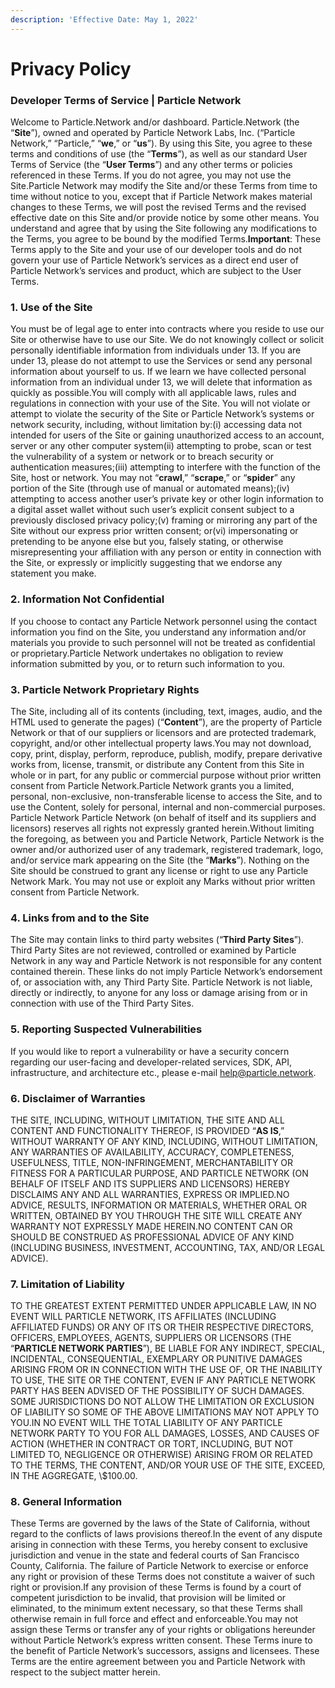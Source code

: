 ```yaml
---
description: 'Effective Date: May 1, 2022'
---
```


# Privacy Policy

### Developer Terms of Service | Particle Network

Welcome to Particle.Network and/or dashboard. Particle.Network (the “**Site**”), owned and operated by Particle Network Labs, Inc. (“Particle Network,” “Particle,” “**we**,” or “**us**”). By using this Site, you agree to these terms and conditions of use (the “**Terms**”), as well as our standard User Terms of Service (the “**User Terms**”) and any other terms or policies referenced in these Terms. If you do not agree, you may not use the Site.Particle Network may modify the Site and/or these Terms from time to time without notice to you, except that if Particle Network makes material changes to these Terms, we will post the revised Terms and the revised effective date on this Site and/or provide notice by some other means. You understand and agree that by using the Site following any modifications to the Terms, you agree to be bound by the modified Terms.**Important**: These Terms apply to the Site and your use of our developer tools and do not govern your use of Particle Network’s services as a direct end user of Particle Network’s services and product, which are subject to the User Terms.

### 1. Use of the Site

You must be of legal age to enter into contracts where you reside to use our Site or otherwise have to use our Site. We do not knowingly collect or solicit personally identifiable information from individuals under 13. If you are under 13, please do not attempt to use the Services or send any personal information about yourself to us. If we learn we have collected personal information from an individual under 13, we will delete that information as quickly as possible.You will comply with all applicable laws, rules and regulations in connection with your use of the Site. You will not violate or attempt to violate the security of the Site or Particle Network’s systems or network security, including, without limitation by:(i) accessing data not intended for users of the Site or gaining unauthorized access to an account, server or any other computer system(ii) attempting to probe, scan or test the vulnerability of a system or network or to breach security or authentication measures;(iii) attempting to interfere with the function of the Site, host or network. You may not “**crawl**,” “**scrape**,” or “**spider**” any portion of the Site (through use of manual or automated means);(iv) attempting to access another user’s private key or other login information to a digital asset wallet without such user’s explicit consent subject to a previously disclosed privacy policy;(v) framing or mirroring any part of the Site without our express prior written consent; or(vi) impersonating or pretending to be anyone else but you, falsely stating, or otherwise misrepresenting your affiliation with any person or entity in connection with the Site, or expressly or implicitly suggesting that we endorse any statement you make.

### 2. Information Not Confidential

If you choose to contact any Particle Network personnel using the contact information you find on the Site, you understand any information and/or materials you provide to such personnel will not be treated as confidential or proprietary.Particle Network undertakes no obligation to review information submitted by you, or to return such information to you.

### 3. Particle Network Proprietary Rights

The Site, including all of its contents (including, text, images, audio, and the HTML used to generate the pages) (“**Content**”), are the property of Particle Network or that of our suppliers or licensors and are protected trademark, copyright, and/or other intellectual property laws.You may not download, copy, print, display, perform, reproduce, publish, modify, prepare derivative works from, license, transmit, or distribute any Content from this Site in whole or in part, for any public or commercial purpose without prior written consent from Particle Network.Particle Network grants you a limited, personal, non-exclusive, non-transferable license to access the Site, and to use the Content, solely for personal, internal and non-commercial purposes. Particle Network Particle Network (on behalf of itself and its suppliers and licensors) reserves all rights not expressly granted herein.Without limiting the foregoing, as between you and Particle Network, Particle Network is the owner and/or authorized user of any trademark, registered trademark, logo, and/or service mark appearing on the Site (the “**Marks**”). Nothing on the Site should be construed to grant any license or right to use any Particle Network Mark. You may not use or exploit any Marks without prior written consent from Particle Network.

### 4. Links from and to the Site

The Site may contain links to third party websites (“**Third Party Sites**”). Third Party Sites are not reviewed, controlled or examined by Particle Network in any way and Particle Network is not responsible for any content contained therein. These links do not imply Particle Network’s endorsement of, or association with, any Third Party Site. Particle Network is not liable, directly or indirectly, to anyone for any loss or damage arising from or in connection with use of the Third Party Sites.

### 5. Reporting Suspected Vulnerabilities

If you would like to report a vulnerability or have a security concern regarding our user-facing and developer-related services, SDK, API, infrastructure, and architecture etc., please e-mail [help@particle.network](http://help@particle.network).

### 6. Disclaimer of Warranties

THE SITE, INCLUDING, WITHOUT LIMITATION, THE SITE AND ALL CONTENT AND FUNCTIONALITY THEREOF, IS PROVIDED “**AS IS**,” WITHOUT WARRANTY OF ANY KIND, INCLUDING, WITHOUT LIMITATION, ANY WARRANTIES OF AVAILABILITY, ACCURACY, COMPLETENESS, USEFULNESS, TITLE, NON-INFRINGEMENT, MERCHANTABILITY OR FITNESS FOR A PARTICULAR PURPOSE, AND PARTICLE NETWORK (ON BEHALF OF ITSELF AND ITS SUPPLIERS AND LICENSORS) HEREBY DISCLAIMS ANY AND ALL WARRANTIES, EXPRESS OR IMPLIED.NO ADVICE, RESULTS, INFORMATION OR MATERIALS, WHETHER ORAL OR WRITTEN, OBTAINED BY YOU THROUGH THE SITE WILL CREATE ANY WARRANTY NOT EXPRESSLY MADE HEREIN.NO CONTENT CAN OR SHOULD BE CONSTRUED AS PROFESSIONAL ADVICE OF ANY KIND (INCLUDING BUSINESS, INVESTMENT, ACCOUNTING, TAX, AND/OR LEGAL ADVICE).

### 7. Limitation of Liability

TO THE GREATEST EXTENT PERMITTED UNDER APPLICABLE LAW, IN NO EVENT WILL PARTICLE NETWORK, ITS AFFILIATES (INCLUDING AFFILIATED FUNDS) OR ANY OF ITS OR THEIR RESPECTIVE DIRECTORS, OFFICERS, EMPLOYEES, AGENTS, SUPPLIERS OR LICENSORS (THE “**PARTICLE NETWORK PARTIES**”), BE LIABLE FOR ANY INDIRECT, SPECIAL, INCIDENTAL, CONSEQUENTIAL, EXEMPLARY OR PUNITIVE DAMAGES ARISING FROM OR IN CONNECTION WITH THE USE OF, OR THE INABILITY TO USE, THE SITE OR THE CONTENT, EVEN IF ANY PARTICLE NETWORK PARTY HAS BEEN ADVISED OF THE POSSIBILITY OF SUCH DAMAGES. SOME JURISDICTIONS DO NOT ALLOW THE LIMITATION OR EXCLUSION OF LIABILITY SO SOME OF THE ABOVE LIMITATIONS MAY NOT APPLY TO YOU.IN NO EVENT WILL THE TOTAL LIABILITY OF ANY PARTICLE NETWORK PARTY TO YOU FOR ALL DAMAGES, LOSSES, AND CAUSES OF ACTION (WHETHER IN CONTRACT OR TORT, INCLUDING, BUT NOT LIMITED TO, NEGLIGENCE OR OTHERWISE) ARISING FROM OR RELATED TO THE TERMS, THE CONTENT, AND/OR YOUR USE OF THE SITE, EXCEED, IN THE AGGREGATE, \\$100.00.

### 8. General Information

These Terms are governed by the laws of the State of California, without regard to the conflicts of laws provisions thereof.In the event of any dispute arising in connection with these Terms, you hereby consent to exclusive jurisdiction and venue in the state and federal courts of San Francisco County, California. The failure of Particle Network to exercise or enforce any right or provision of these Terms does not constitute a waiver of such right or provision.If any provision of these Terms is found by a court of competent jurisdiction to be invalid, that provision will be limited or eliminated, to the minimum extent necessary, so that these Terms shall otherwise remain in full force and effect and enforceable.You may not assign these Terms or transfer any of your rights or obligations hereunder without Particle Network’s express written consent. These Terms inure to the benefit of Particle Network’s successors, assigns and licensees. These Terms are the entire agreement between you and Particle Network with respect to the subject matter herein.
